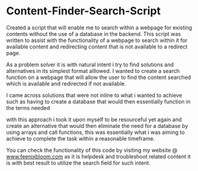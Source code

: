# Content-Finder-Search-Script

Created a script that will enable me to search within a webpage for existing contents without the use of a database in the backend. 
This script was written to assist with the functionality of a webpage to search within it for available content 
and redirecting content that is not available to a redirect page.

As a problem solver it is with natural intent i try to find solutions and alternatives in its simplest format alllowed. 
I wanted to create a search function on a webpage that will allow the user to find the content searched which is available and redirected if not available.

I came across solutions that were not inline to what i wanted to achieve such as having to create a database that would then essentially function in the terms needed

with this approach i took it upon myself to be resourceful yet again and create an alternative that would then eliminate the need for a database by using arrays and 
call functions, this was essentially what i was aiming to achieve to complete the task within a reasonable timeframe.

You can check the functionality of this code by visiting my website @ www.feenixbloom.com as it is helpdesk and troubleshoot related content it is with best result 
to utilize the search field for such intent.

